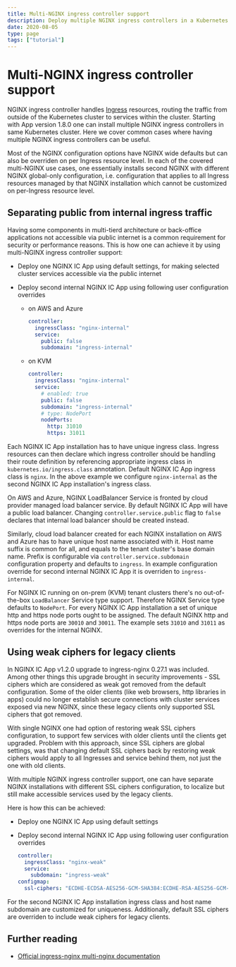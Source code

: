 ```yaml
---
title: Multi-NGINX ingress controller support
description: Deploy multiple NGINX ingress controllers in a Kubernetes cluster to separate different ingress traffic classes.
date: 2020-08-05
type: page
tags: ["tutorial"]
---
```


# Multi-NGINX ingress controller support

NGINX ingress controller handles [Ingress](https://kubernetes.io/docs/concepts/services-networking/ingress/) resources, routing the traffic from outside of the Kubernetes cluster to services within the cluster. Starting with App version 1.8.0 one can install multiple NGINX ingress controllers in same Kubernetes cluster. Here we cover common cases where having multiple NGINX ingress controllers can be useful.

Most of the NGINX configuration options have NGINX wide defaults but can also be overriden on per Ingress resource level. In each of the covered multi-NGINX use cases, one essentially installs second NGINX with different NGINX global-only configuration, i.e. configuration that applies to all Ingress resources managed by that NGINX installation which cannot be customized on per-Ingress resource level.

## Separating public from internal ingress traffic

Having some components in multi-tierd architecture or back-office applications not accessible via public internet is a common requirement for security or performance reasons. This is how one can achieve it by using multi-NGINX ingress controller support:

- Deploy one NGINX IC App using default settings, for making selected cluster services accessible via the public internet
- Deploy second internal NGINX IC App using following user configuration overrides

  - on AWS and Azure

    ```yaml
    controller:
      ingressClass: "nginx-internal"
      service:
        public: false
        subdomain: "ingress-internal"
    ```

  - on KVM

    ```yaml
    controller:
      ingressClass: "nginx-internal"
      service:
        # enabled: true
        public: false
        subdomain: "ingress-internal"
        # type: NodePort
        nodePorts:
          http: 31010
          https: 31011
    ```

Each NGINX IC App installation has to have unique ingress class. Ingress resources can then declare which ingress controller should be handling their route definition by referencing appropriate ingress class in `kubernetes.io/ingress.class` annotation. Default NGINX IC App ingress class is `nginx`. In the above example we configure `nginx-internal` as the second NGINX IC App installation's ingress class.

On AWS and Azure, NGINX LoadBalancer Service is fronted by cloud provider managed load balancer service. By default NGINX IC App will have a public load balancer. Changing `controller.service.public` flag to `false` declares that internal load balancer should be created instead.

Similarly, cloud load balancer created for each NGINX installation on AWS and Azure has to have unique host name associated with it. Host name suffix is common for all, and equals to the tenant cluster's base domain name. Prefix is configurable via `controller.service.subdomain` configuration property and defaults to `ingress`. In example configuration override for second internal NGINX IC App it is overriden to `ingress-internal`.

For NGINX IC running on on-prem (KVM) tenant clusters there's no out-of-the-box `LoadBalancer` Service type support. Therefore NGINX Service type defaults to `NodePort`. For every NGINX IC App installation a set of unique http and https node ports ought to be assigned. The default NGINX http and https node ports are `30010` and `30011`. The example sets `31010` and `31011` as overrides for the internal NGINX.

## Using weak ciphers for legacy clients

In NGINX IC App v1.2.0 upgrade to ingress-nginx 0.27.1 was included. Among other things this upgrade brought in security improvements - SSL ciphers which are considered as weak got removed from the default configuration. Some of the older clients (like web browsers, http libraries in apps) could no longer establish secure connections with cluster services exposed via new NGINX, since these legacy clients only supported SSL ciphers that got removed.

With single NGINX one had option of restoring weak SSL ciphers configuration, to support few services with older clients until the clients get upgraded. Problem with this approach, since SSL ciphers are global settings, was that changing default SSL ciphers back by restoring weak ciphers would apply to all Ingresses and service behind them, not just the one with old clients.

With multiple NGINX ingress controller support, one can have separate NGINX installations with different SSL ciphers configuration, to localize but still make accessible services used by the legacy clients.

Here is how this can be achieved:

- Deploy one NGINX IC App using default settings
- Deploy second internal NGINX IC App using following user configuration overrides

  ```yaml
  controller:
    ingressClass: "nginx-weak"
    service:
      subdomain: "ingress-weak"
  configmap:
    ssl-ciphers: "ECDHE-ECDSA-AES256-GCM-SHA384:ECDHE-RSA-AES256-GCM-SHA384:ECDHE-ECDSA-CHACHA20-POLY1305:ECDHE-RSA-CHACHA20-POLY1305:ECDHE-ECDSA-AES128-GCM-SHA256:ECDHE-RSA-AES128-GCM-SHA256:ECDHE-ECDSA-AES256-SHA384:ECDHE-RSA-AES256-SHA384:ECDHE-ECDSA-AES128-SHA256:ECDHE-RSA-AES128-SHA256"
  ```

For the second NGINX IC App installation ingress class and host name subdomain are customized for uniqueness. Additionally, default SSL ciphers are overriden to include weak ciphers for legacy clients.

## Further reading

- [Official ingress-nginx multi-nginx documentation](https://kubernetes.github.io/ingress-nginx/user-guide/multiple-ingress/)
